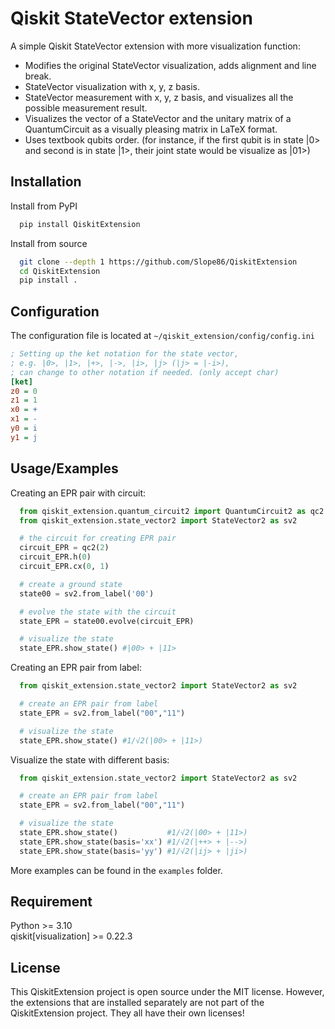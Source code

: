 
# Qiskit StateVector extension

A simple Qiskit StateVector extension with more visualization function:

* Modifies the original StateVector visualization, adds alignment and line break.
* StateVector visualization with x, y, z basis.
* StateVector measurement with x, y, z basis, and visualizes all the possible measurement result.
* Visualizes the vector of a StateVector and the unitary matrix of a QuantumCircuit as a visually pleasing matrix in LaTeX format.
* Uses textbook qubits order. (for instance, if the first qubit is in state |0> and second is in state |1>, their joint state would be visualize as |01>)

## Installation

Install from PyPI

```bash
  pip install QiskitExtension
```

Install from source

```bash
  git clone --depth 1 https://github.com/Slope86/QiskitExtension
  cd QiskitExtension
  pip install .
```

## Configuration

The configuration file is located at `~/qiskit_extension/config/config.ini`

```ini
; Setting up the ket notation for the state vector,
; e.g. |0>, |1>, |+>, |->, |i>, |j> (|j> = |-i>),
; can change to other notation if needed. (only accept char)
[ket]
z0 = 0
z1 = 1
x0 = +
x1 = -
y0 = i
y1 = j
```

## Usage/Examples

Creating an EPR pair with circuit:

```python
  from qiskit_extension.quantum_circuit2 import QuantumCircuit2 as qc2
  from qiskit_extension.state_vector2 import StateVector2 as sv2

  # the circuit for creating EPR pair
  circuit_EPR = qc2(2)
  circuit_EPR.h(0)
  circuit_EPR.cx(0, 1)

  # create a ground state
  state00 = sv2.from_label('00')

  # evolve the state with the circuit
  state_EPR = state00.evolve(circuit_EPR)

  # visualize the state
  state_EPR.show_state() #|00> + |11>
```

Creating an EPR pair from label:
  
```python
  from qiskit_extension.state_vector2 import StateVector2 as sv2

  # create an EPR pair from label
  state_EPR = sv2.from_label("00","11")

  # visualize the state
  state_EPR.show_state() #1/√2(|00> + |11>)
```

Visualize the state with different basis:

```python
  from qiskit_extension.state_vector2 import StateVector2 as sv2

  # create an EPR pair from label
  state_EPR = sv2.from_label("00","11")

  # visualize the state
  state_EPR.show_state()           #1/√2(|00> + |11>)
  state_EPR.show_state(basis='xx') #1/√2(|++> + |-->)
  state_EPR.show_state(basis='yy') #1/√2(|ij> + |ji>)
```

More examples can be found in the `examples` folder.

## Requirement

Python >= 3.10\
qiskit[visualization] >= 0.22.3

## License

This QiskitExtension project is open source under the MIT license.
However, the extensions that are installed separately are not part of the QiskitExtension project.
They all have their own licenses!

